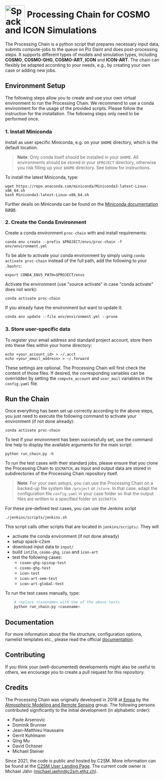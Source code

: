 # <img src="https://polybox.ethz.ch/index.php/s/yc3zMmoXKyI2rJm/download" width="64" valign="middle" alt="Spack"/> Processing Chain for COSMO and ICON Simulations

The Processing Chain is a python script that prepares necessary input
data, submits compute-jobs to the queue on Piz Daint and does
post-processing steps. It supports different types of models and simulation types,
including **COSMO**, **COSMO-GHG**, **COSMO-ART**, **ICON** and
**ICON-ART**. The chain can flexibly be adapted according to your needs,
e.g., by creating your own case or adding new jobs.

## Environment Setup

The following steps allow you to create and use your own virtual
environment to run the Processing Chain. We recommend to use a conda
environment for the usage of the provided scripts. Please follow the
instruction for the installation. The following steps only need to be 
performed once.

### 1\. Install Miniconda

Install as user specific Miniconda, e.g. on your `$HOME` directory,
which is the default location.

> **Note**: Only conda itself should be installed in your `$HOME`.
> All environments should be stored in your `$PROJECT` directory,
> otherwise you risk filling up your `$HOME` directory. See below for instructions.

To install the latest Miniconda, type:

    wget https://repo.anaconda.com/miniconda/Miniconda3-latest-Linux-x86_64.sh
    bash Miniconda3-latest-Linux-x86_64.sh

Further deails on Miniconda can be found on the [Miniconda documentation page](https://docs.conda.io/en/latest/miniconda.html).

### 2\. Create the Conda Environment

Create a conda environment `proc-chain` with and install requirements:

    conda env create --prefix $PROJECT/envs/proc-chain -f env/environment.yml

To be able to activate your conda environment by simply using `conda activate proc-chain` instead of the full path, add the following to your `.bashrc`:

    export CONDA_ENVS_PATH=$PROJECT/envs

Activate the environment (use "source activate" in case "conda activate"
does not work):

    conda activate proc-chain

If you already have the environment but want to update it:

    conda env update --file env/environment.yml --prune

### 3\. Store user-specific data

To register your email address and standard project account, store them into
these files within your home directory:

    echo <your_account_id> > ~/.acct
    echo <your_email_address> > ~/.forward

These settings are optional. The Processing Chain will first check the content
of those files. If desired, the corresponding variables can be overridden by setting
the `compute_account` and `user_mail` variables in the `config.yaml` file.

## Run the Chain

Once everything has been set up correctly according to the above steps,
you just need to execute the following command to activate your
environment (if not done already):

    conda activate proc-chain

To test if your environment has been successfully set, use the command
line help to display the available arguments for the main script:

    python run_chain.py -h

To run the test cases with their standard jobs, please ensure
that you clone the Processing Chain to `$SCRATCH`, as input and
output data are stored in subdirectories of the Processing Chain repository
itself.

> **Note**: For your own setups, you can use the Processing Chain
> on a backed-up file system like `/project` or `/store`. In that case,
> adapt the configuration file `config.yaml` in your case folder so that
> the output files are written to a specified folder on `$SCRATCH`.

For these pre-defined test cases, you can use the Jenkins script

    ./jenkins/scripts/jenkins.sh

This script calls other scripts that are located in `jenkins/scripts/`. 
They will
- activate the conda environment (if not done already)
- setup spack-c2sm
- download input data to `input/`
- build `int2lm`, `cosmo-ghg`, `icon` and `icon-art`
- test the following cases:
    - `cosmo-ghg-spinup-test`
    - `cosmo-ghg-test`
    - `icon-test`
    - `icon-art-oem-test`
    - `icon-art-global-test`

To run the test cases manually, type:

```bash
    # replace <casename> with one of the above tests
    python run_chain.py <casename>
```

## Documentation

For more information about the file structure, configuration options,
namelist templates etc., please read the official
[documentation](https://c2sm.github.io/processing-chain/).

## Contributing

If you think your (well-documented) developments might also be useful to
others, we encourage you to create a pull request for this repository.

## Credits

The Processing Chain was originally developed in 2018 at
[Empa](https://www.empa.ch) by the [Atmospheric Modeling and Remote
Sensing](https://www.empa.ch/web/s503/modelling-remote-sensing) group.
The following persons contributed significantly to the initial
development (in alphabetic order):

  - Pavle Arsenovic
  - Dominik Brunner
  - Jean-Matthieu Haussaire
  - Gerrit Kuhlmann
  - Qing Mu
  - David Ochsner
  - Michael Steiner

Since 2021, the code is public and hosted by C2SM. More information can
be found at the
[C2SM User Landing Page](https://c2sm.github.io/tools/processing_chain.html).
The current code owner is Michael Jähn (<michael.jaehn@c2sm.ethz.ch>).
